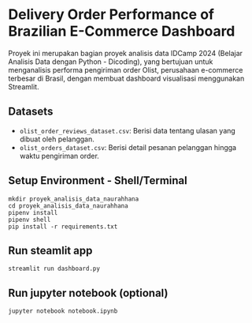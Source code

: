 # Delivery Order Performance of Brazilian E-Commerce Dashboard
Proyek ini merupakan bagian proyek analisis data IDCamp 2024 (Belajar Analisis Data dengan Python - Dicoding), yang bertujuan untuk menganalisis performa pengiriman order Olist, perusahaan e-commerce terbesar di Brasil, dengan membuat dashboard visualisasi menggunakan Streamlit. 

## Datasets
- `olist_order_reviews_dataset.csv`: Berisi data tentang ulasan yang dibuat oleh pelanggan.
- `olist_orders_dataset.csv`: Berisi detail pesanan pelanggan hingga waktu pengiriman order.

## Setup Environment - Shell/Terminal
```
mkdir proyek_analisis_data_naurahhana
cd proyek_analisis_data_naurahhana
pipenv install
pipenv shell
pip install -r requirements.txt
```

## Run steamlit app
```
streamlit run dashboard.py
```

## Run jupyter notebook (optional)
```
jupyter notebook notebook.ipynb
```